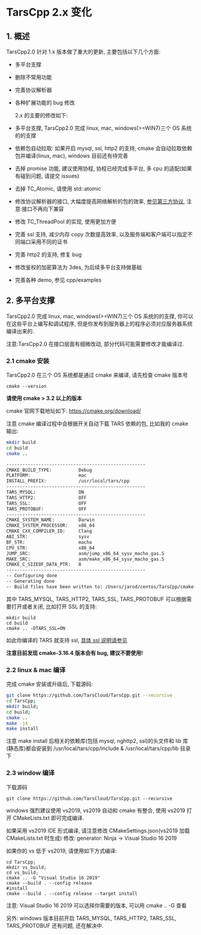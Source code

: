 # TarsCpp 2.x 变化

## 1. 概述

TarsCpp2.0 针对 1.x 版本做了重大的更新, 主要包括以下几个方面:

- 多平台支撑
- 删除不常用功能
- 完善协议解析器
- 各种扩展功能的 bug 修改

  2.x 的主要的修改如下:

- 多平台支撑, TarsCpp2.0 完成 linux, mac, windows(>=WIN7)三个 OS 系统的的支撑
- 依赖包自动拉取: 如果开启 mysql, ssl, http2 的支持, cmake 会自动拉取依赖包并编译(linux, mac), windows 目前还有待完善
- 去掉 promise 功能, 建议使用协程, 协程已经完成多平台, 多 cpu 的适配(如果有碰到问题, 请提交 issues)
- 去掉 TC_Atomic, 请使用 std::atomic
- 修改协议解析器的接口, 大幅度提高网络解析的包的效率, [参见第三方协议](tars-thirdparty-protocol.md), 注意:接口不再向下兼容
- 修改 TC_ThreadPool 的实现, 使用更加方便
- 完善 ssl 支持, 减少内存 copy 次数提高效率, 以及服务端和客户端可以指定不同端口采用不同的证书
- 完善 http2 的支持, 修复 bug
- 修改鉴权的加密算法为 3des, 为后续多平台支持做基础
- 完善各种 demo, 参见 cpp/examples

## 2. 多平台支撑

TarsCpp2.0 完成 linux, mac, windows(>=WIN7)三个 OS 系统的的支撑, 你可以在这些平台上编写和调试程序, 但是你发布到服务器上的程序必须对应服务器系统编译出来的.

注意:TarsCpp2.0 在接口层面有细微改动, 部分代码可能需要修改才能编译过.

### 2.1 cmake 安装

TarsCpp2.0 在三个 OS 系统都是通过 cmake 来编译, 请先检查 cmake 版本号

```
cmake --version
```

**请使用 cmake > 3.2 以上的版本**

cmake 官网下载地址如下: https://cmake.org/download/

注意 cmake 编译过程中会根据开关自动下载 TARS 依赖的包, 比如我的 cmake 输出:

```sh
mkdir build
cd build
cmake ..

----------------------------------------------------
CMAKE_BUILD_TYPE:          Debug
PLATFORM:                  mac
INSTALL_PREFIX:            /usr/local/tars/cpp
----------------------------------------------------
TARS_MYSQL:                ON
TARS_HTTP2:                OFF
TARS_SSL:                  OFF
TARS_PROTOBUF:             OFF
----------------------------------------------------
CMAKE_SYSTEM_NAME:         Darwin
CMAKE_SYSTEM_PROCESSOR:    x86_64
CMAKE_CXX_COMPILER_ID:     Clang
ABI_STR:                   sysv
BF_STR:                    macho
CPU_STR:                   x86_64
JUMP_SRC:                  asm/jump_x86_64_sysv_macho_gas.S
MAKE_SRC:                  asm/make_x86_64_sysv_macho_gas.S
CMAKE_C_SIZEOF_DATA_PTR:   8
----------------------------------------------------
-- Configuring done
-- Generating done
-- Build files have been written to: /Users/jarod/centos/TarsCpp/cmake-build-debug
```

其中 TARS_MYSQL, TARS_HTTP2, TARS_SSL, TARS_PROTOBUF 可以根据需要打开或者关闭, 比如打开 SSL 的支持:

```
mkdir build
cd build
cmake .. -DTARS_SSL=ON
```

如此你编译的 TARS 就支持 ssl, [具体 ssl 说明请参见](../tars-tls.md)

**注意目前发现 cmake-3.16.4 版本会有 bug, 建议不要使用!**

### 2.2 linux & mac 编译

完成 cmake 安装或升级后, 下载源码:

```sh
git clone https://github.com/TarsCloud/TarsCpp.git --recursive
cd TarsCpp;
mkdir build;
cd build;
cmake ..
make -j4
make install
```

注意 make install 后相关的依赖库(包括 mysql, nghttp2, ssl)的头文件和 lib 库(静态库)都会安装到 /usr/local/tars/cpp/include & /usr/local/tars/cpp/lib 目录下

### 2.3 window 编译

下载源码

```
git clone https://github.com/TarsCloud/TarsCpp.git --recursive
```

windows 强烈建议使用 vs2019, vs2019 自动和 cmake 有整合, 使用 vs2019 打开 CMakeLists.txt 即可完成编译.

如果采用 vs2019 IDE 形式编译, 请注意修改 CMakeSettings.json(vs2019 加载 CMakeLists.txt 时生成)
修改: generator: Ninja -> Visual Studio 16 2019

如果你的 vs 低于 vs2019, 请使用如下方式编译:

```
cd TarsCpp;
mkdir vs_build;
cd vs_build;
cmake .. -G "Visual Studio 16 2019"
cmake --build . --config release
#install
cmake --build . --config release --target install
```

注意: Visual Studio 16 2019 可以选择你需要的版本, 可以用 cmake .. -G 查看

另外: windows 版本目前开启 TARS_MYSQL, TARS_HTTP2, TARS_SSL, TARS_PROTOBUF 还有问题, 还在解决中.
